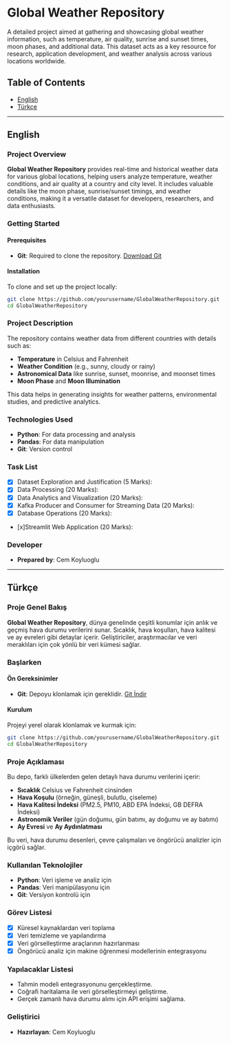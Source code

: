 # Global Weather Repository

A detailed project aimed at gathering and showcasing global weather information, such as temperature, air quality, sunrise and sunset times, moon phases, and additional data. This dataset acts as a key resource for research, application development, and weather analysis across various locations worldwide.


## Table of Contents
- [English](#english)
- [Türkçe](#turkçe)

---

## English

### Project Overview

**Global Weather Repository** provides real-time and historical weather data for various global locations, helping users analyze temperature, weather conditions, and air quality at a country and city level. It includes valuable details like the moon phase, sunrise/sunset timings, and weather conditions, making it a versatile dataset for developers, researchers, and data enthusiasts.

### Getting Started

#### Prerequisites
- **Git**: Required to clone the repository. [Download Git](https://git-scm.com/downloads)

#### Installation
To clone and set up the project locally:
```bash
git clone https://github.com/yourusername/GlobalWeatherRepository.git
cd GlobalWeatherRepository
```

### Project Description

The repository contains weather data from different countries with details such as:
- **Temperature** in Celsius and Fahrenheit
- **Weather Condition** (e.g., sunny, cloudy or rainy)
- **Astronomical Data** like sunrise, sunset, moonrise, and moonset times
- **Moon Phase** and **Moon Illumination**

This data helps in generating insights for weather patterns, environmental studies, and predictive analytics.

### Technologies Used
- **Python**: For data processing and analysis
- **Pandas**: For data manipulation
- **Git**: Version control

### Task List
- [x] Dataset Exploration and Justification (5 Marks):
- [x] Data Processing (20 Marks):
- [x] Data Analytics and Visualization (20 Marks):
- [x] Kafka Producer and Consumer for Streaming Data (20 Marks):
- [x] Database Operations (20 Marks):
- [x]Streamlit Web Application (20 Marks):


### Developer
- **Prepared by**: Cem Koyluoglu

---

## Türkçe

### Proje Genel Bakış

**Global Weather Repository**, dünya genelinde çeşitli konumlar için anlık ve geçmiş hava durumu verilerini sunar. Sıcaklık, hava koşulları, hava kalitesi ve ay evreleri gibi detaylar içerir. Geliştiriciler, araştırmacılar ve veri meraklıları için çok yönlü bir veri kümesi sağlar.

### Başlarken

#### Ön Gereksinimler
- **Git**: Depoyu klonlamak için gereklidir. [Git İndir](https://git-scm.com/downloads)

#### Kurulum
Projeyi yerel olarak klonlamak ve kurmak için:
```bash
git clone https://github.com/yourusername/GlobalWeatherRepository.git
cd GlobalWeatherRepository
```

### Proje Açıklaması

Bu depo, farklı ülkelerden gelen detaylı hava durumu verilerini içerir:
- **Sıcaklık** Celsius ve Fahrenheit cinsinden
- **Hava Koşulu** (örneğin, güneşli, bulutlu, çiseleme)
- **Hava Kalitesi İndeksi** (PM2.5, PM10, ABD EPA İndeksi, GB DEFRA İndeksi)
- **Astronomik Veriler** (gün doğumu, gün batımı, ay doğumu ve ay batımı)
- **Ay Evresi** ve **Ay Aydınlatması**

Bu veri, hava durumu desenleri, çevre çalışmaları ve öngörücü analizler için içgörü sağlar.

### Kullanılan Teknolojiler
- **Python**: Veri işleme ve analiz için
- **Pandas**: Veri manipülasyonu için
- **Git**: Versiyon kontrolü için

### Görev Listesi
- [x] Küresel kaynaklardan veri toplama
- [x] Veri temizleme ve yapılandırma
- [x] Veri görselleştirme araçlarının hazırlanması
- [x] Öngörücü analiz için makine öğrenmesi modellerinin entegrasyonu 

### Yapılacaklar Listesi
- Tahmin modeli entegrasyonunu gerçekleştirme.
- Coğrafi haritalama ile veri görselleştirmeyi geliştirme.
- Gerçek zamanlı hava durumu alımı için API erişimi sağlama.

### Geliştirici
- **Hazırlayan**: Cem Koyluoglu
```
